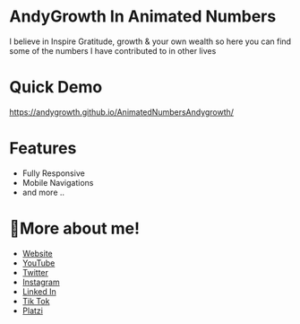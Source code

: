 # AndyGrowth In Animated Numbers
I believe in Inspire Gratitude, growth & your own wealth so here you can find some of the numbers I have contributed to in other lives


# Quick Demo
https://andygrowth.github.io/AnimatedNumbersAndygrowth/


# Features
- Fully Responsive
- Mobile Navigations
- and more ..

# 🤝More about me!

- [Website](https://andygrowth.com/ "Website")
- [YouTube](https://www.youtube.com/c/AndyGrowth "YouTube")
- [Twitter](https://twitter.com/andygrowth1 "Twitter")
- [Instagram](https://www.instagram.com/andygrowth1/ "Instagram")
- [Linked In](https://www.linkedin.com/in/andygrowth1/ "Linked In")
- [Tik Tok](https://www.tiktok.com/@andygrowth1?lang=en "Tik Tok")
- [Platzi](https://platzi.com/p/andygrowth1/ "Platzi")
